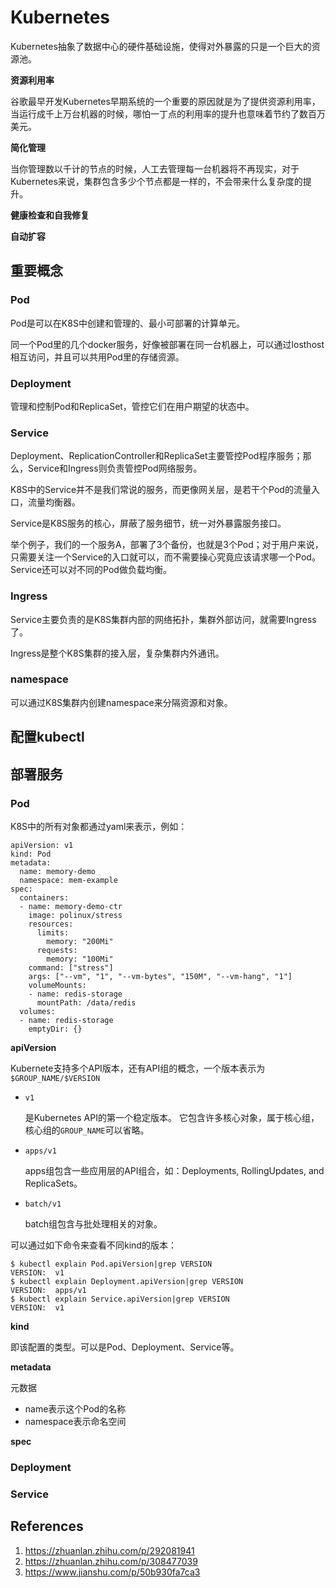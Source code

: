 # Kubernetes

Kubernetes抽象了数据中心的硬件基础设施，使得对外暴露的只是一个巨大的资源池。

**资源利用率**

谷歌最早开发Kubernetes早期系统的一个重要的原因就是为了提供资源利用率，当运行成千上万台机器的时候，哪怕一丁点的利用率的提升也意味着节约了数百万美元。

**简化管理**

当你管理数以千计的节点的时候，人工去管理每一台机器将不再现实，对于Kubernetes来说，集群包含多少个节点都是一样的，不会带来什么复杂度的提升。

**健康检查和自我修复**

**自动扩容**

## 重要概念

### Pod

Pod是可以在K8S中创建和管理的、最小可部署的计算单元。

同一个Pod里的几个docker服务，好像被部署在同一台机器上，可以通过losthost相互访问，并且可以共用Pod里的存储资源。

### Deployment

管理和控制Pod和ReplicaSet，管控它们在用户期望的状态中。

### Service

Deployment、ReplicationController和ReplicaSet主要管控Pod程序服务；那么，Service和Ingress则负责管控Pod网络服务。

K8S中的Service并不是我们常说的服务，而更像网关层，是若干个Pod的流量入口，流量均衡器。

Service是K8S服务的核心，屏蔽了服务细节，统一对外暴露服务接口。

举个例子，我们的一个服务A，部署了3个备份，也就是3个Pod；对于用户来说，只需要关注一个Service的入口就可以，而不需要操心究竟应该请求哪一个Pod。Service还可以对不同的Pod做负载均衡。

### Ingress

Service主要负责的是K8S集群内部的网络拓扑，集群外部访问，就需要Ingress了。

Ingress是整个K8S集群的接入层，复杂集群内外通讯。

### namespace

可以通过K8S集群内创建namespace来分隔资源和对象。

## 配置kubectl

## 部署服务

### Pod

K8S中的所有对象都通过yaml来表示，例如：

```
apiVersion: v1
kind: Pod
metadata:
  name: memory-demo
  namespace: mem-example
spec:
  containers:
  - name: memory-demo-ctr
    image: polinux/stress
    resources:
      limits:
        memory: "200Mi"
      requests:
        memory: "100Mi"
    command: ["stress"]
    args: ["--vm", "1", "--vm-bytes", "150M", "--vm-hang", "1"]
    volumeMounts:
    - name: redis-storage
      mountPath: /data/redis
  volumes:
  - name: redis-storage
    emptyDir: {}
```

**apiVersion**

Kubernete支持多个API版本，还有API组的概念，一个版本表示为`$GROUP_NAME/$VERSION`

- `v1`

  是Kubernetes API的第一个稳定版本。 它包含许多核心对象，属于核心组，核心组的`GROUP_NAME`可以省略。

- `apps/v1`

  apps组包含一些应用层的API组合，如：Deployments, RollingUpdates, and ReplicaSets。

- `batch/v1`

  batch组包含与批处理相关的对象。

可以通过如下命令来查看不同kind的版本：

```
$ kubectl explain Pod.apiVersion|grep VERSION
VERSION:  v1
$ kubectl explain Deployment.apiVersion|grep VERSION
VERSION:  apps/v1
$ kubectl explain Service.apiVersion|grep VERSION
VERSION:  v1
```

**kind**

即该配置的类型。可以是Pod、Deployment、Service等。

**metadata**

元数据

- name表示这个Pod的名称
- namespace表示命名空间

**spec**

### Deployment



### Service



## References

1. https://zhuanlan.zhihu.com/p/292081941
1. https://zhuanlan.zhihu.com/p/308477039
1. https://www.jianshu.com/p/50b930fa7ca3